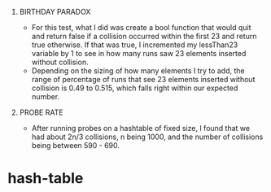 

1. BIRTHDAY PARADOX
    - For this test, what I did was create a bool function that would quit and return false if a collision occurred within the first 23 and return true otherwise. If that was true, I incremented my lessThan23 variable by 1 to see in how many runs saw 23 elements inserted without collision. 
    - Depending on the sizing of how many elements I try to add, the range of percentage of runs that see 23 elements inserted without collision is 0.49 to 0.515, which falls right within our expected number.

2. PROBE RATE
    - After running probes on a hashtable of fixed size, I found that we had about 2n/3 collisions, n being 1000, and the number of collisions being between 590 - 690.

# hash-table
